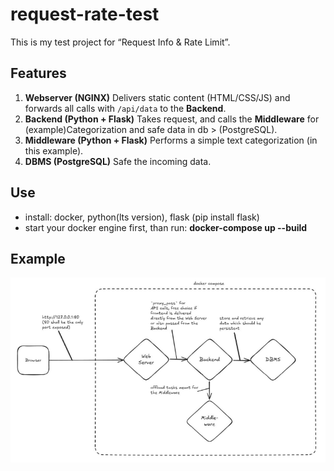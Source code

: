 # request-rate-test

This is my test project for “Request Info & Rate Limit”.

## Features
1. **Webserver (NGINX)** Delivers static content (HTML/CSS/JS) and forwards all calls with `/api/data` to the **Backend**.
2. **Backend (Python + Flask)** Takes request, and calls the **Middleware** for (example)Categorization and safe data in db > (PostgreSQL).
3. **Middleware (Python + Flask)** Performs a simple text categorization (in this example).
4. **DBMS (PostgreSQL)** Safe the incoming data.

## Use
- install: docker, python(lts version), flask (pip install flask)
- start your docker engine first, than run: **docker-compose up --build**

## Example
![alt text](assets/image.png)

